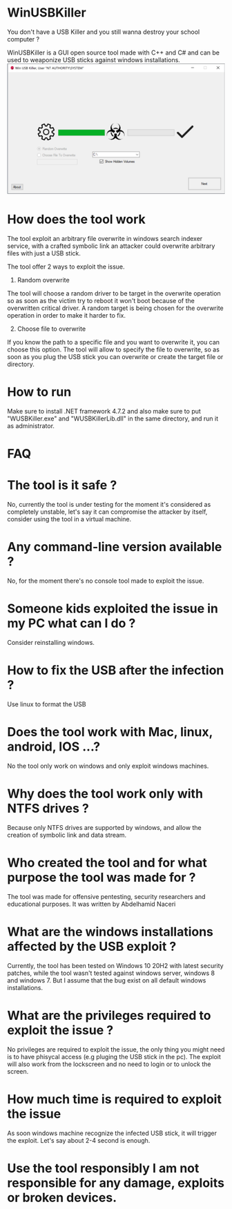 # WinUSBKiller
You don't have a USB Killer and you still wanna destroy your school computer ?

WinUSBKiller is a GUI open source tool made with C++ and C# and can be used to weaponize USB sticks against windows installations.
![Screenshot](preview.png)


# How does the tool work

The tool exploit an arbitrary file overwrite in windows search indexer service, with a crafted symbolic link an attacker could overwrite arbitrary files with just a USB stick.

The tool offer 2 ways to exploit the issue.

1. Random overwrite

The tool will choose a random driver to be target in the overwrite operation so as soon as the victim try to reboot it won't boot because of the overwritten critical driver. A random target is being chosen for the overwrite operation in order to make it harder to fix.

2. Choose file to overwrite

If you know the path to a specific file and you want to overwrite it, you can choose this option. The tool will allow to specify the file to overwrite, so as soon as you plug the USB stick you can overwrite or create the target file or directory.


# How to run

Make sure to install .NET framework 4.7.2 and also make sure to put "WUSBKiller.exe" and "WUSBKillerLib.dll" in the same directory, and run it as administrator.

# FAQ

# The tool is it safe ?

No, currently the tool is under testing for the moment it's considered as completely unstable, let's say it can compromise the attacker by itself, consider using the tool in a virtual machine.

# Any command-line version available ?

No, for the moment there's no console tool made to exploit the issue.

# Someone kids exploited the issue in my PC what can I do ?

Consider reinstalling windows.

# How to fix the USB after the infection ?

Use linux to format the USB

# Does the tool work with Mac, linux, android, IOS ...?

No the tool only work on windows and only exploit windows machines.

# Why does the tool work only with NTFS drives ?

Because only NTFS drives are supported by windows, and allow the creation of symbolic link and data stream.
 
# Who created the tool and for what purpose the tool was made for ?

The tool was made for offensive pentesting, security researchers and educational purposes.
It was written by Abdelhamid Naceri

# What are the windows installations affected by the USB exploit ?

Currently, the tool has been tested on Windows 10 20H2 with latest security patches, while the tool wasn't tested against windows server, windows 8 and windows 7. But I assume that the bug exist on all default windows installations.

# What are the privileges required to exploit the issue ?

No privileges are required to exploit the issue, the only thing you might need is to have phisycal access (e.g pluging the USB stick in the pc). The exploit will also work from the lockscreen and no need to login or to unlock the screen.

# How much time is required to exploit the issue

As soon windows machine recognize the infected USB stick, it will trigger the exploit. Let's say about 2-4 second is enough.



# Use the tool responsibly I am not responsible for any damage, exploits or broken devices.
